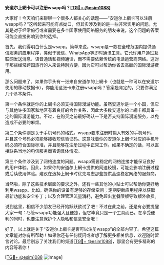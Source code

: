 **安道尔上網卡可以注册wsapp吗？[[TG💪+ @esim1088](https://t.me/s/esim1088)]**

大家好！今天咱们来聊聊一个很多人都关心的话题——“安道尔上網卡可以注册wsapp吗？”这听起来可能有点拗口，但其实涉及到的是一些非常实用的问题。尤其是对于经常旅行或者需要在多个国家使用网络服务的朋友来说，这个问题的答案可能会直接影响到你的选择。

首先，我们得明白什么是wsapp。简单来说，wsapp是一款在全球范围内提供通信服务的应用程序，类似于微信、WhatsApp等即时通讯工具。它允许用户通过互联网发送消息、语音通话和视频通话，而不需要依赖传统的电话运营商网络。这对于那些经常跨国旅行的人来说特别方便，因为它可以帮助你省去高额的国际漫游费用。

那么问题来了，如果你手头有一张来自安道尔的上網卡（也就是一种可以在安道尔使用的移动数据卡），你能用这张卡来注册wsapp吗？答案是肯定的，只要你满足几个基本条件。

第一个条件就是你的上網卡必须支持国际漫游功能。虽然安道尔是一个小国，但它与其他许多国家和地区有着良好的合作关系，因此大多数安道尔的上網卡都具备一定的国际漫游能力。不过，在购买之前最好确认一下是否支持国际漫游服务，以免造成不必要的麻烦。

第二个条件则是关于手机号码的格式。wsapp要求注册时输入有效的手机号码，并且这个号码必须能够接收短信验证码。这意味着你的安道尔上網卡对应的手机号码必须符合国际标准，并且能够在注册过程中正常工作。如果不确定的话，可以直接联系当地的电信服务商咨询具体情况。

第三个条件涉及到了网络速度的问题。wsapp需要稳定的网络连接才能保证良好的用户体验。因此，如果你的安道尔上網卡提供的网速较慢，可能会影响注册过程或后续使用体验。建议在选择上網卡时优先考虑那些提供高速稳定网络的服务商。

当然啦，除了这些技术层面的要求之外，还有一些其他的小贴士可以帮助你更好地利用wsapp。比如，确保你的设备有足够的存储空间；定期更新应用程序以获取最新功能和安全补丁；以及合理管理流量消耗，避免超出套餐限额导致额外收费。

说到这里，相信不少朋友已经开始跃跃欲试了吧！不过在此之前，还是有必要提醒大家一句：尽管wsapp功能强大且便捷，但它毕竟只是一个工具而已。在享受便利的同时，也要注意保护个人隐私和信息安全哦！

好了，以上就是关于“安道尔上網卡是否可以注册wsapp”的全部内容了。希望这篇文章能对你有所帮助！如果你还有任何疑问或者想了解更多相关信息，欢迎随时留言讨论。最后别忘了关注我们的频道[[TG💪+ @esim1088](https://t.me/s/esim1088)]，那里会有更多精彩的内容等着你！

[[TG💪+ @esim1088](https://t.me/s/esim1088) ![Image](https://i.postimg.cc/4NQfJmqS/Snipaste-2025-05-13-00-14-12.png)]